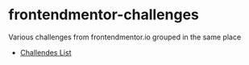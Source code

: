 # frontendmentor-challenges

Various challenges from frontendmentor.io grouped in the same place

- [Challendes List](https://nyxraven.github.io/frontendmentor-challenges/index.html)
